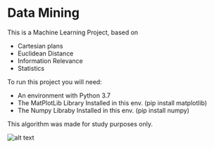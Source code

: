 # Data Mining
This is a Machine Learning Project, based on 
* Cartesian plans
* Euclidean Distance
* Information Relevance
* Statistics

To run this project you will need:
* An environment with Python 3.7
* The MatPlotLib Library Installed in this env. (pip install matplotlib)
* The Numpy Libraby Installed in this env. (pip install numpy)

This algorithm was made for study purposes only.

![alt text](https://github.com/JCGCosta/PrevAlgorithm2020/blob/master/FlowchartPrevAlgorithmEN1.png?raw=true)
